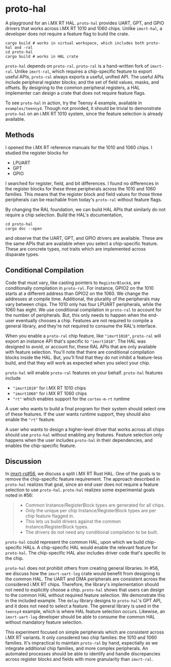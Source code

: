 # proto-hal

A playground for an i.MX RT HAL. `proto-hal` provides UART, GPT, and GPIO drivers
that works across i.MX RT 1010 and 1060 chips. Unlike `imxrt-hal`, a developer
does not require a feature flag to build the crate.

```
cargo build # works in virtual workspace, which includes both proto-hal and -ral
cd proto-hal
cargo build # works in HAL crate
```

`proto-hal` depends on `proto-ral`. `proto-ral` is a hand-written fork of
`imxrt-ral`. Unlike `imxrt-ral`, which requires a chip-specific feature to
export useful APIs, `proto-ral` always exports a useful, unified API. The useful
APIs include peripheral register blocks; and the set of field values, masks, and
offsets. By designing to the common peripheral registers, a HAL implementer can
design a crate that does not require feature flags.

To see `proto-hal` in action, try the Teensy 4 example, available in `examples/teensy4`.
Though not provided, it should be trivial to demonstrate `proto-hal` on an i.MX RT 1010
system, since the feature selection is already available.

## Methods

I opened the i.MX RT reference manuals for the 1010 and 1060 chips. I studied the
register blocks for

- LPUART
- GPT
- GPIO

I searched for register, field, and bit differences. I found no differences in
the register blocks for these three peripherals across the 1010 and 1060 families.
This means that the register block and field values for those three peripherals can be reachable
from today's `proto-ral` without feature flags.

By changing the RAL foundation, we can build HAL APIs that similarly do not require
a chip selection. Build the HAL's documentation,

```
cd proto-hal
cargo doc --open
```

and observe that the UART, GPT, and GPIO drivers are available. These are the same
APIs that are available when you select a chip-specific feature. These are concrete
types, not traits which are implemented across disparate types.

## Conditional Compilation

Code that must vary, like casting pointers to `RegisterBlock`s, are
conditionally compilation in `proto-ral`. For instance, GPIO2 
on the 1010 starts at a different
address than GPIO2 on the 1060. We change the addresses at compile time.
Additional, the plurality of the peripherals may vary between chips. The 1010
only has four LPUART peripherals, while the 1060 has eight. We use conditional
compilation in `proto-ral` to account for the number of peripherals. But, this
only needs to happen when the end-user eventually chooses a chip. Features are not
required to compile a general library, and they're not required to consume
the RAL's interface.

When you enable a `proto-ral` chip feature, like `"imxrt1010"`, `proto-ral` will
export an instance API that's specific to `"imxrt1010"`. The HAL was designed
to avoid, or account for, these RAL APIs that are only available with feature selection.
You'll note that there are conditional compilation blocks
inside the HAL. But, you'll find that they do not inhibit a feature-less build, and
that they will work as expected when you select your chip.

`proto-hal` will enable `proto-ral` features on your behalf. `proto-hal` features
include

- `"imxrt1010"` for i.MX RT 1010 chips
- `"imxrt1060"` for i.MX RT 1060 chips
- `"rt"` which enables support for the `cortex-m-rt` runtime

A user who wants to build a final program for their system should select one of these features.
If the user wants runtime support, they should also enable the `"rt"` feature.

A user who wants to design a higher-level driver that works across all chips should
use `proto-hal` without enabling any features. Feature selection only happens when the user
includes `proto-hal` in their dependencies, and enables the chip-specific feature.

## Discussion

In [imxrt-rs#56](https://github.com/imxrt-rs/imxrt-rs/issues/56), we discuss a split i.MX RT Rust HAL. One
of the goals is to remove the chip-specific feature requirement. The approach described
in `proto-hal` realizes that goal, since an end user does not require a feature selection to
use `proto-hal`. `proto-hal` realizes some experimental goals noted in #56:

> - Common Instance/RegisterBlock types are generated for all chips.
> - Only the unique per chip Instance/RegisterBlock types are per chip feature flagged in.
> - This lets us build drivers against the common Instance/RegisterBlock types.
> - The drivers do not need any conditional compilation to be built.

`proto-hal` could represent the common HAL, upon which we build chip-specific HALs. A
chip-specific HAL would enable the relevant feature for `proto-hal`. The chip-specific
HAL also includes driver code that's specific to the chip.

`proto-hal` does not prohibit others from creating general libraries. In #56,
we discuss how the `imxrt-uart-log` crate would benefit from designing to the common HAL.
The UART and DMA peripherals are consistent across the considered i.MX RT chips. Therefore, the
library's implementation should not need to explicitly choose a chip. `proto-hal` shows that
users can design to the common HAL without required feature selection.
We demonstrate this in the included example.
The `delay` library designs to `proto-hal`'s GPT API, and it does not need to select a feature.
The general library is used in the `teensy4` example, which is where HAL feature selection
occurs. Likewise, an `imxrt-uart-log` developer should be able to consume the common HAL without
mandatory feature selection.

This experiment focused on simple peripherals which are consistent across i.MX RT variants. It
only considered two chip families: the 1010 and 1060 families. It's impractical to maintain
`proto-ral` by hand, espectially as we integrate additional chip families, and more complex
peripherals. An automated processes should be able to identify and handle discrepancies across register blocks
and fields with more granularity than `imxrt-ral`.
